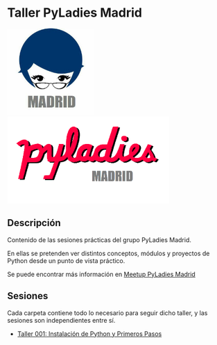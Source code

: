 # Taller PyLadies Madrid

<p>
    <img src="./images/logo_pyladies_madrid.jpg"  width="200" height="200"> 
    <img src="./images/letras_pyladies_madrid.png" height="200"> 
</p>


## Descripción 

Contenido de las sesiones prácticas del grupo PyLadies Madrid.  

En ellas se pretenden ver distintos conceptos, módulos y proyectos de Python desde un punto de vista práctico.

Se puede encontrar más información en [Meetup PyLadies Madrid](https://www.meetup.com/PyLadiesMadrid/) 

## Sesiones 

Cada carpeta contiene todo lo necesario para seguir dicho taller, y las sesiones son independientes entre sí.

* [Taller 001: Instalación de Python y Primeros Pasos](/taller_001)

